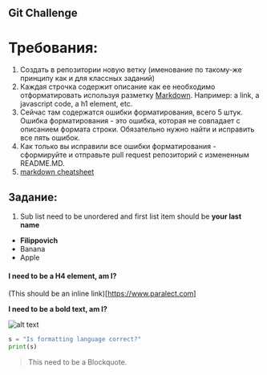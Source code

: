 ## Git Challenge
# Требования:
  1. Создать в репозитории новую ветку (именование по такому-же принципу как и для классных заданий)
  2. Каждая строчка содержит описание как ее необходимо отформатировать используя разметку [Markdown](https://github.com/adam-p/markdown-here/wiki/Markdown-Cheatsheet). Например: a link, a javascript code, a h1 element, etc.
  4. Сейчас там содержатся ошибки форматирования, всего 5 штук. Ошибка форматирования - это ошибка, которая не совпадает с описанием формата строки. Обязательно нужно найти и исправить все пять ошибок.
  5. Как только вы исправили все ошибки форматирования - сформируйте и отправьте pull request репозиторий с измененным README.MD.
  6. [markdown cheatsheet](https://github.com/adam-p/markdown-here/wiki/Markdown-Cheatsheet)

**Задание**:
----------

1. Sub list need to be unordered and first list item should be **your last name**
  * **Filippovich**
  * Banana
  * Apple 

#### I need to be a H4 element, am I?

(This should be an inline link)[https://www.paralect.com]

**I need to be a bold text, am I?**

![alt text](https://avatars5.githubusercontent.com/u/21078183?v=4&u=55c474e5aca9eb331ace0e05cc2ce0c18641b3ec&s=400 "Logo Title Text 1")


```python
s = "Is formatting language correct?"
print(s)
```

> This need to be a Blockquote.